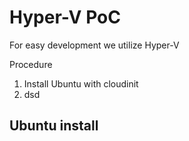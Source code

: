 # Hyper-V PoC
For easy development we utilize Hyper-V

Procedure
1. Install Ubuntu with cloudinit
2. dsd

## Ubuntu install
